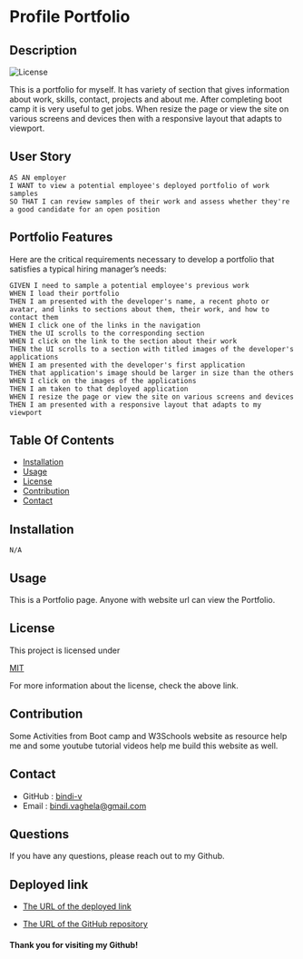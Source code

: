 # Profile Portfolio

## Description

 ![License](https://img.shields.io/badge/License-MIT-yellow)

 This is a portfolio for myself. It has variety of section that gives information about work, skills, contact, projects and about me. After completing boot camp it is very useful to get jobs. When resize the page or view the site on various screens and devices then with a responsive layout that adapts to viewport.

## User Story

```
AS AN employer
I WANT to view a potential employee's deployed portfolio of work samples
SO THAT I can review samples of their work and assess whether they're a good candidate for an open position
```
## Portfolio Features

Here are the critical requirements necessary to develop a portfolio that satisfies a typical hiring manager’s needs:

```
GIVEN I need to sample a potential employee's previous work
WHEN I load their portfolio
THEN I am presented with the developer's name, a recent photo or avatar, and links to sections about them, their work, and how to contact them
WHEN I click one of the links in the navigation
THEN the UI scrolls to the corresponding section
WHEN I click on the link to the section about their work
THEN the UI scrolls to a section with titled images of the developer's applications
WHEN I am presented with the developer's first application
THEN that application's image should be larger in size than the others
WHEN I click on the images of the applications
THEN I am taken to that deployed application
WHEN I resize the page or view the site on various screens and devices
THEN I am presented with a responsive layout that adapts to my viewport
```
## Table Of Contents

- [Installation](#installation)
- [Usage](#usage)
- [License](#license)
- [Contribution](#contribution)
- [Contact](#contact)
    
## Installation 
    N/A

## Usage

 This is a Portfolio page. Anyone with website url can view the Portfolio.

## License

This project is licensed under

 [MIT](https://opensource.org/licenses/MIT)

For more information about the license, check the above link.

## Contribution

Some Activities from Boot camp and W3Schools website as resource help me and some youtube tutorial videos help me build this website as well.

## Contact

* GitHub : [bindi-v](https://github.com/bindi-v)
* Email : bindi.vaghela@gmail.com
    
## Questions

If you have any questions, please reach out to my Github.

## Deployed link

* [The URL of the deployed link](https://bindi-v.github.io/Profile_Portfolio/)

* [The URL of the GitHub repository](https://github.com/bindi-v/Profile_Portfolio)

#### Thank you for visiting my Github!